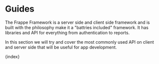 # Guides

The Frappe Framework is a server side and client side framework and is built with the philosophy make it a "battries included" framework. It has libraries and API for everything from authentication to reports.

In this section we will try and cover the most commonly used API on client and server side that will be useful for app development.

{index}

